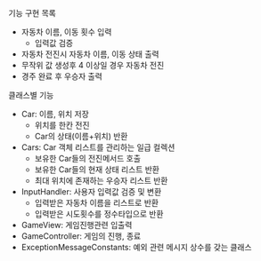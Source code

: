 기능 구현 목록            
- 자동차 이름, 이동 횟수 입력            
  - 입력값 검증              
- 자동차 전진시 자동차 이름, 이동 상태 출력          
- 무작위 값 생성후 4 이상일 경우 자동차 전진          
- 경주 완료 후 우승자 출력

클래스별 기능   
- Car: 이름, 위치 저장
  - 위치를 한칸 전진
  - Car의 상태(이름+위치) 반환
- Cars: Car 객체 리스트를 관리하는 일급 컬렉션
  - 보유한 Car들의 전진메서드 호출
  - 보유한 Car들의 현재 상태 리스트 반환
  - 최대 위치에 존재하는 우승자 리스트 반환
- InputHandler: 사용자 입력값 검증 및 변환
  - 입력받은 자동차 이름을 리스트로 반환
  - 입력받은 시도횟수를 정수타입으로 반환
- GameView: 게임진행관련 입출력
- GameController: 게임의 진행, 종료 
- ExceptionMessageConstants: 예외 관련 메시지 상수를 갖는 클래스





